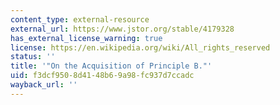 ```yaml
---
content_type: external-resource
external_url: https://www.jstor.org/stable/4179328
has_external_license_warning: true
license: https://en.wikipedia.org/wiki/All_rights_reserved
status: ''
title: '"On the Acquisition of Principle B."'
uid: f3dcf950-8d41-48b6-9a98-fc937d7ccadc
wayback_url: ''
---
```

